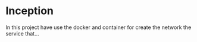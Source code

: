 # Inception
In this project have use the docker and container for create the network the service that...
